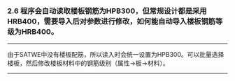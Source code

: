﻿### 2.6  程序会自动读取楼板钢筋为HPB300，但常规设计都是采用HRB400，需要导入后对参数进行修改，如何能自动导入楼板钢筋等级为HRB400。---
由于SATWE中没有楼板配筋，所以读入时会统一设置为HPB300。可以批量选择楼板，然后修改楼板材料中的钢筋级别（属性→板→材料）。---
